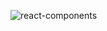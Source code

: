 ![react-components](https://github.com/user-attachments/assets/5d3928ca-f1dc-467a-9ed6-369bd034c516)
